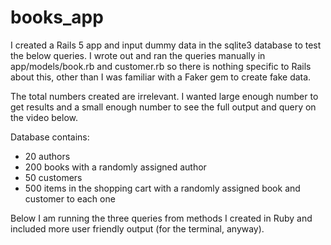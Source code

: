 # books_app

I created a Rails 5 app and input dummy data in the sqlite3 database to test the below queries. I wrote out and ran the queries manually in app/models/book.rb and customer.rb so there is nothing specific to Rails about this, other than I was familiar with a Faker gem to create fake data.

The total numbers created are irrelevant. I wanted large enough number to get results and a small enough number to see the full output and query on the video below.

Database contains:
- 20 authors
- 200 books with a randomly assigned author
- 50 customers
- 500 items in the shopping cart with a randomly assigned book and customer to each one

Below I am running the three queries from methods I created in Ruby and included more user friendly output (for the terminal, anyway).



